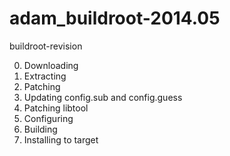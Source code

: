 # adam_buildroot-2014.05
buildroot-revision

0. Downloading
1. Extracting
2. Patching
3. Updating config.sub and config.guess
4. Patching libtool
5. Configuring
6. Building
7. Installing to target
